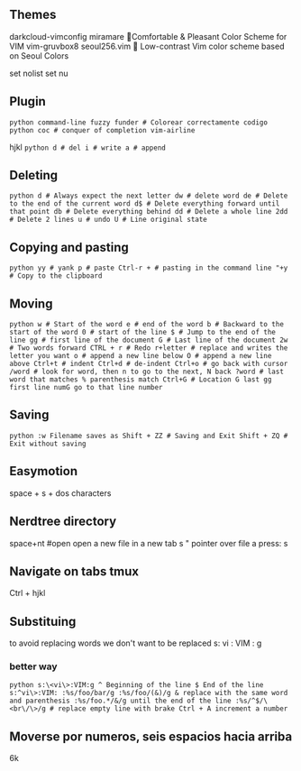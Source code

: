 ## Themes
darkcloud-vimconfig
miramare
:maple_leaf:Comfortable & Pleasant Color Scheme for VIM
vim-gruvbox8
seoul256.vim
:deciduous_tree: Low-contrast Vim color scheme based on Seoul Colors

set nolist
set nu

## Plugin
`python
command-line fuzzy funder # Colorear correctamente codigo python
coc # conquer of completion
vim-airline`

hjkl
`python
d # del
i # write
a # append`

## Deleting
`python
d # Always expect the next letter
dw # delete word
de # Delete to the end of the current word
d$ # Delete everything forward until that point
db # Delete everything behind
dd # Delete a whole line
2dd # Delete 2 lines
u # undo
U # Line original state`

## Copying and pasting
`python
yy # yank
p # paste
Ctrl-r + # pasting in the command line
"+y # Copy to the clipboard`

## Moving
`python
w # Start of the word
e # end of the word
b # Backward to the start of the word
0 # start of the line
$ # Jump to the end of the line
gg # first line of the document
G # Last line of the document
2w # Two words forward
CTRL + r # Redo
r+letter # replace and writes the letter you want
o # append a new line below
O # append a new line above
Ctrl+t # indent
Ctrl+d # de-indent
Ctrl+o # go back with cursor
/word # look for word, then n to go to the next, N back
?word # last word that matches
% parenthesis match
Ctrl+G # Location
G last
gg first line
numG go to that line number`

## Saving
`python
:w Filename saves as
Shift + ZZ # Saving and Exit
Shift + ZQ # Exit without saving`

## Easymotion
space + s + dos characters 

## Nerdtree directory
space+nt #open
open a new file in a new tab
s
" pointer over file a press:
s

## Navigate on tabs tmux
Ctrl + hjkl

## Substituing
to avoid replacing words we don't want to be replaced
s: vi : VIM : g 

### better way
`python
s:\<vi\>:VIM:g
^ Beginning of the line
$ End of the line
s:^vi\>:VIM:
:%s/foo/bar/g
:%s/foo/(&)/g
& replace with the same word and parenthesis
:%s/foo.*/&/g until the end of the line
:%s/^$/\<br\/\>/g # replace empty line with brake
Ctrl + A increment a number`

##  Moverse por numeros, seis espacios hacia arriba
6k
